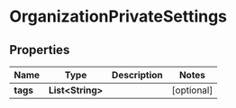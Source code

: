 

# OrganizationPrivateSettings

## Properties

Name | Type | Description | Notes
------------ | ------------- | ------------- | -------------
**tags** | **List&lt;String&gt;** |  |  [optional]



